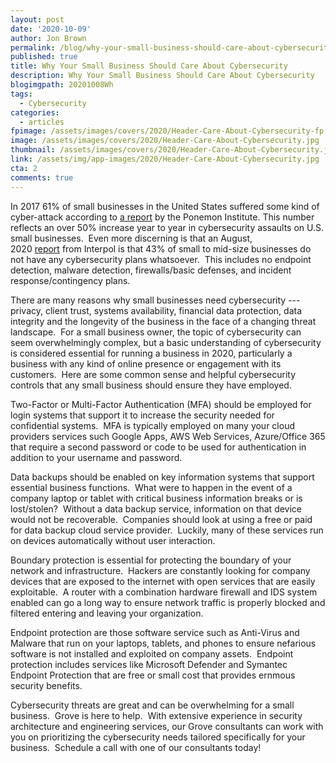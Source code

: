 ```yaml
---
layout: post
date: '2020-10-09'
author: Jon Brown
permalink: /blog/why-your-small-business-should-care-about-cybersecurity/
published: true
title: Why Your Small Business Should Care About Cybersecurity
description: Why Your Small Business Should Care About Cybersecurity
blogimgpath: 20201008Wh
tags:
  - Cybersecurity
categories:
  - articles
fpimage: /assets/images/covers/2020/Header-Care-About-Cybersecurity-fp.jpg
image: /assets/images/covers/2020/Header-Care-About-Cybersecurity.jpg
thumbnail: /assets/images/covers/2020/Header-Care-About-Cybersecurity.jpg
link: /assets/img/app-images/2020/Header-Care-About-Cybersecurity.jpg
cta: 2
comments: true
---
```

In 2017 61% of small businesses in the United States suffered some kind
of cyber-attack according to [a
report](https://csrps.com/Media/Default/2017%20Reports/2017-Ponemon-State-of-Cybersecurity-in-Small-and-Medium-Sized-Businesses-SMB.pdf) by
the Ponemon Institute. This number reflects an over 50% increase year to
year in cybersecurity assaults on U.S. small businesses.  Even more
discerning is that an August,
2020 [report](https://www.interpol.int/en/News-and-Events/News/2020/INTERPOL-report-shows-alarming-rate-of-cyberattacks-during-COVID-19) from
Interpol is that 43% of small to mid-size businesses do not have any
cybersecurity plans whatsoever.  This includes no endpoint detection,
malware detection, firewalls/basic defenses, and incident
response/contingency plans.

There are many reasons why small businesses need cybersecurity ---
privacy, client trust, systems availability, financial data protection,
data integrity and the longevity of the business in the face of a
changing threat landscape.  For a small business owner, the topic of
cybersecurity can seem overwhelmingly complex, but a basic understanding
of cybersecurity is considered essential for running a business in 2020,
particularly a business with any kind of online presence or engagement
with its customers.  Here are some common sense and helpful
cybersecurity controls that any small business should ensure they have
employed.

Two-Factor or Multi-Factor Authentication (MFA) should be employed for
login systems that support it to increase the security needed for
confidential systems.  MFA is typically employed on many your cloud
providers services such Google Apps, AWS Web Services, Azure/Office 365
that require a second password or code to be used for authentication in
addition to your username and password.

Data backups should be enabled on key information systems that support
essential business functions.  What were to happen in the event of a
company laptop or tablet with critical business information breaks or is
lost/stolen?  Without a data backup service, information on that device
would not be recoverable.  Companies should look at using a free or paid
for data backup cloud service provider.  Luckily, many of these services
run on devices automatically without user interaction.

Boundary protection is essential for protecting the boundary of your
network and infrastructure.  Hackers are constantly looking for company
devices that are exposed to the internet with open services that are
easily exploitable.  A router with a combination hardware firewall and
IDS system enabled can go a long way to ensure network traffic is
properly blocked and filtered entering and leaving your organization. 

Endpoint protection are those software service such as Anti-Virus and
Malware that run on your laptops, tablets, and phones to ensure
nefarious software is not installed and exploited on company assets. 
Endpoint protection includes services like Microsoft Defender and
Symantec Endpoint Protection that are free or small cost that provides
ernmous security benefits.

Cybersecurity threats are great and can be overwhelming for a small
business.  Grove is here to help.  With extensive experience in security
architecture and engineering services, our Grove consultants can work
with you on prioritizing the cybersecurity needs tailored specifically
for your business.  Schedule a call with one of our consultants today!

